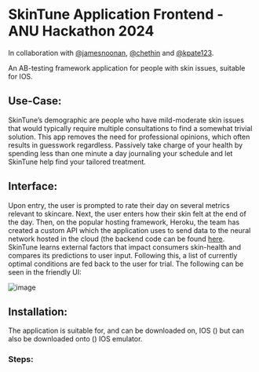 # SkinTune Application Frontend - ANU Hackathon 2024

In collaboration with [@jamesnoonan](https://github.com/jamesnoonan), [@chethin](https://github.com/Chethin) and [@kpate123](https://github.com/kpate123).

An AB-testing framework application for people with skin issues, suitable for IOS.

## Use-Case:

SkinTune’s demographic are people who have mild-moderate skin issues that would typically require 
multiple consultations to find a somewhat trivial solution. This app removes the need for professional
opinions, which often results in guesswork regardless. Passively take charge of your health by spending 
less than one minute a day journaling your schedule and let SkinTune help find your tailored treatment.

## Interface:

Upon entry, the user is prompted to rate their day on several metrics relevant to skincare. Next, the user 
enters how their skin felt at the end of the day. Then, on the popular hosting framework, Heroku, the 
team has created a custom API which the application uses to send data to the neural network hosted in 
the cloud (the backend code can be found [here](https://github.com/BillyJaf/hackathon_backend). 
SkinTune learns external factors that impact consumers skin-health and compares its 
predictions to user input. Following this, a list of currently optimal conditions are fed back to the user for trial.
The following can be seen in the friendly UI:

![image](https://github.com/user-attachments/assets/8f74e450-f95c-4c1c-b686-235f8a205ade)

## Installation:

The application is suitable for, and can be downloaded on, IOS () but can also be downloaded onto () IOS emulator.

### Steps:
